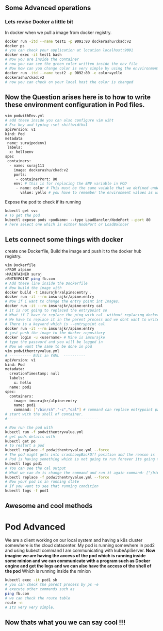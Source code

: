 ## Some Advanced operations

### Lets revise Docker a little bit

In docker when we pull a image from docker registry.
```bash 
docker run -itd --name test1 -p 9091:80 dockerashu/ckad:v2
docker ps 
# you can check your application at location localhost:9091
docker exec -it test1 bash
# Now you are inside the container 
# now you can see the green color written inside the env file 
# Now how can you change color is very simple by using the envvironment varibale
docker run -itd --name test2 -p 9092:80 -e color=yello
dockerashu/ckad:v2
# now you can check on your local host the color is changed 
```

## Now the Question arises here is to how to write these environment configuration in Pod files.<br /> 

```bash 
vim podwithEnv.yml
# add these inside you can also configure vim wiht 
# Esc key and typing :set shiftwidth=1
apiVersion: v1
kind: Pod
metadata
 name: surajpodenv1
 labels:
  x: helloenv
spec
 containers:
  - name: suraj111
    image: dockerashu/ckad:v2
    ports:
     - containerPort: 80
    env: # this is for replacing the ENV variable in POD
     - name: color # This must be the same vaiable that we defined under the docker keyword variable 
       value: yello # you have to remember the environment values as written in the container
```
Expose the pod to check if its running 
```bash 
kubectl get svc 
# To get the pod 
kubectl expose pods <podName> --type LoadBancler/NodePort --port 80 
# here select one which is either NodePort or LoadBalncer
```
## Lets connect some things with docker 

create one Dockerfile, Build the image and push it to the docker hub registry.
```bash 
vim Dockerfile
>FROM alpine 
>MAINTAINER suraj
>ENTRYPOINT ping fb.com
# Add these line inside the Dockerfile 
# Now build the image with 
docker build -t imsurajkr/alpine:entry .
docker run -it --rm imsurajkr/apine:entry
# Now if i want to change the entry point int Images.
docker run -it --rm imsurajkr/apine:entry cal
# it is not going to replaced the entrypoint so 
# What if I have to replace the ping with cal  without replacing docker entrypoint
# We have to replace it in the parent process and we dont want to write another Dockerfile.
# There is a keyword which is --entrypoint cal
docker run -it --rm imsurajkr/apine:entry 
# just push the image to the docker repository 
docker login -u <username> # Mine is imsurajke
# type the password and you will be logged in 
# Now we want the same to be done in pod
vim podwithentryvalue.yml
# ---------- Edit in YAML  ----------
apiVersion: v1
kind: Pod
metadata:
  creationTimestamp: null
  labels:
    x: hello
  name: pod1
spec:
  containers:
  - image: imsurajkr/alpine:entry
    name: pod1
    command: ["/bin/sh","-c","cal"] # command can replace entrypoint parent process in docker
# start with the shell of container.
#------------------------------------------

# Now run the pod with 
kubectl run -f podwithentryvalue.yml
# get pods details with 
kubectl get po
# to restart a pod
kubectl replace -f podwithentryvalue.yml --force
# The pod might gets into crashLoopBackOff position and the reason is 
# Pod is having something which is not going to run forever its going to be created and deleted
kubectl logs pod1
# You can see the cal output 
# What we can do is change the command and run it again command: ["/bin/sh","-c","ping 8.8.8.8"]
kubectl replace -f podwithentryvalue.yml --force
# Now your pod is in running state 
# If you want to see that running condition 
kubectl logs -f pod1
```
## Awesome and cool methods 

# Pod Advanced 

We are a client working on our local system and having a k8s cluster somewhere is the cloud datacenter. My pod is running somewhere in pod2 
and using kubectl command I am communicating with kubeApiServer. 
**Now imagine we are having the access of the pod which is running inside some minion and we can communicate with a program such as Docker engine and get the logs and we can also have the access of the shell of the pod**
Which is running inside the minion 
```bash
kubectl exec -it pod1 sh 
# you can check the parent process by ps -e 
# execute other commands such as 
ping fb.com
# we can check the route table 
route -n
# Its very very simple.
```
## Now thats what you we can say cool !!!



